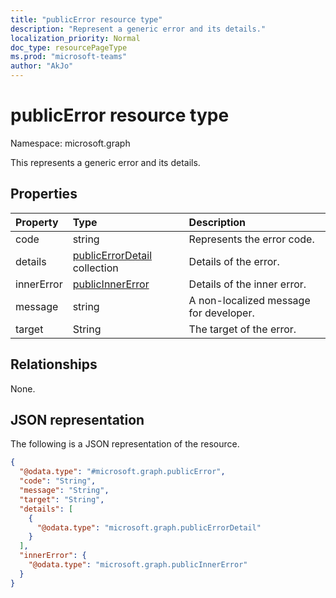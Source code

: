 ```yaml
---
title: "publicError resource type"
description: "Represent a generic error and its details."
localization_priority: Normal
doc_type: resourcePageType
ms.prod: "microsoft-teams"
author: "AkJo"
---
```


# publicError resource type

Namespace: microsoft.graph

This represents a generic error and its details.

## Properties
|Property|Type|Description|
|:---|:---|:---|
|code|string| Represents the error code.
|details|[publicErrorDetail](publicerrordetail.md) collection|Details of the error.|
|innerError|[publicInnerError](publicinnererror.md)|Details of the inner error.|
|message|string| A non-localized message for developer.
|target|String|The target of the error.|

## Relationships
None.

## JSON representation
The following is a JSON representation of the resource.
<!-- {
  "blockType": "resource",
  "@odata.type": "microsoft.graph.publicError"
}
-->
``` json
{
  "@odata.type": "#microsoft.graph.publicError",
  "code": "String",
  "message": "String",
  "target": "String",
  "details": [
    {
      "@odata.type": "microsoft.graph.publicErrorDetail"
    }
  ],
  "innerError": {
    "@odata.type": "microsoft.graph.publicInnerError"
  }
}
```

